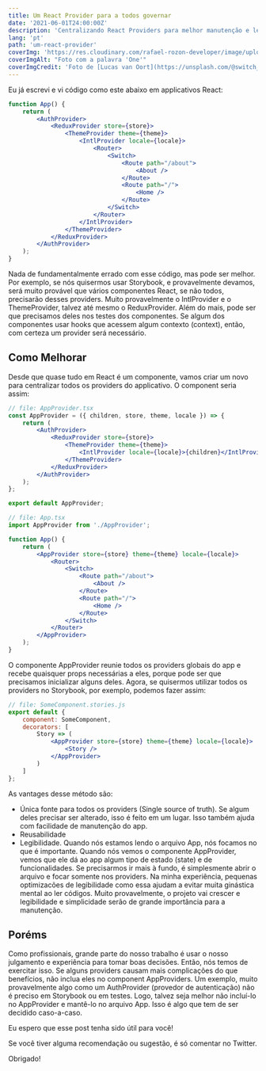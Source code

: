 ```yaml
---
title: Um React Provider para a todos governar
date: '2021-06-01T24:00:00Z'
description: 'Centralizando React Providers para melhor manutenção e legibilidade'
lang: 'pt'
path: 'um-react-provider'
coverImg: 'https://res.cloudinary.com/rafael-rozon-developer/image/upload/c_scale,h_480/v1625057619/lucas-van-oort-2k7KnGSc6Q8-unsplash_tx4bit.jpg'
coverImgAlt: "Foto com a palavra 'One'"
coverImgCredit: 'Foto de [Lucas van Oort](https://unsplash.com/@switch_dtp_fotografie)'
---
```


Eu já escrevi e vi código como este abaixo em applicativos React:

```jsx
function App() {
    return (
        <AuthProvider>
            <ReduxProvider store={store}>
                <ThemeProvider theme={theme}>
                    <IntlProvider locale={locale}>
                        <Router>
                            <Switch>
                                <Route path="/about">
                                    <About />
                                </Route>
                                <Route path="/">
                                    <Home />
                                </Route>
                            </Switch>
                        </Router>
                    </IntlProvider>
                </ThemeProvider>
            </ReduxProvider>
        </AuthProvider>
    );
}
```

Nada de fundamentalmente errado com esse código, mas pode ser melhor. Por exemplo, se nós quisermos usar Storybook, e provavelmente devamos, será muito provável que vários componentes React, se não todos, precisarão desses providers. Muito provavelmente o IntlProvider e o ThemeProvider, talvez até mesmo o ReduxProvider. Além do mais, pode ser que precisamos deles nos testes dos componentes. Se algum dos componentes usar hooks que acessem algum contexto (context), então, com certeza um provider será necessário.

## Como Melhorar

Desde que quase tudo em React é um componente, vamos criar um novo para centralizar todos os providers do applicativo. O component seria assim:

```jsx
// file: AppProvider.tsx
const AppProvider = ({ children, store, theme, locale }) => {
    return (
        <AuthProvider>
            <ReduxProvider store={store}>
                <ThemeProvider theme={theme}>
                    <IntlProvider locale={locale}>{children}</IntlProvider>
                </ThemeProvider>
            </ReduxProvider>
        </AuthProvider>
    );
};

export default AppProvider;

// file: App.tsx
import AppProvider from './AppProvider';

function App() {
    return (
        <AppProvider store={store} theme={theme} locale={locale}>
            <Router>
                <Switch>
                    <Route path="/about">
                        <About />
                    </Route>
                    <Route path="/">
                        <Home />
                    </Route>
                </Switch>
            </Router>
        </AppProvider>
    );
}
```

O componente AppProvider reunie todos os providers globais do app e recebe quaisquer props necessárias a eles, porque pode ser que precisamos inicializar alguns deles. Agora, se quisermos utilizar todos os providers no Storybook, por exemplo, podemos fazer assim:

```jsx
// file: SomeComponent.stories.js
export default {
    component: SomeComponent,
    decorators: [
        Story => (
            <AppProvider store={store} theme={theme} locale={locale}>
                <Story />
            </AppProvider>
        )
    ]
};
```

As vantages desse método são:

-   Única fonte para todos os providers (Single source of truth). Se algum deles precisar ser alterado, isso é feito em um lugar. Isso também ajuda com facilidade de manutenção do app.
-   Reusabilidade
-   Legibilidade. Quando nós estamos lendo o arquivo App, nós focamos no que é importante. Quando nós vemos o componente AppProvider, vemos que ele dá ao app algum tipo de estado (state) e de funcionalidades. Se precisarmos ir mais à fundo, é simplesmente abrir o arquivo e focar somente nos providers. Na minha experiência, pequenas optimizacões de legibilidade como essa ajudam a evitar muita ginástica mental ao ler códigos. Muito provavelmente, o projeto vai crescer e legibilidade e simplicidade serão de grande importância para a manutenção.

## Poréms

Como profissionais, grande parte do nosso trabalho é usar o nosso julgamento e experiência para tomar boas decisões. Então, nós temos de exercitar isso. Se alguns providers causam mais complicações do que benefícios, não inclua eles no component AppProviders. Um exemplo, muito provavelmente algo como um AuthProvider (provedor de autenticação) não é preciso em Storybook ou em testes. Logo, talvez seja melhor não incluí-lo no AppProvider e mantê-lo no arquivo App. Isso é algo que tem de ser decidido caso-a-caso.

Eu espero que esse post tenha sido útil para você!

Se você tiver alguma recomendação ou sugestão, é só comentar no Twitter.

Obrigado!
